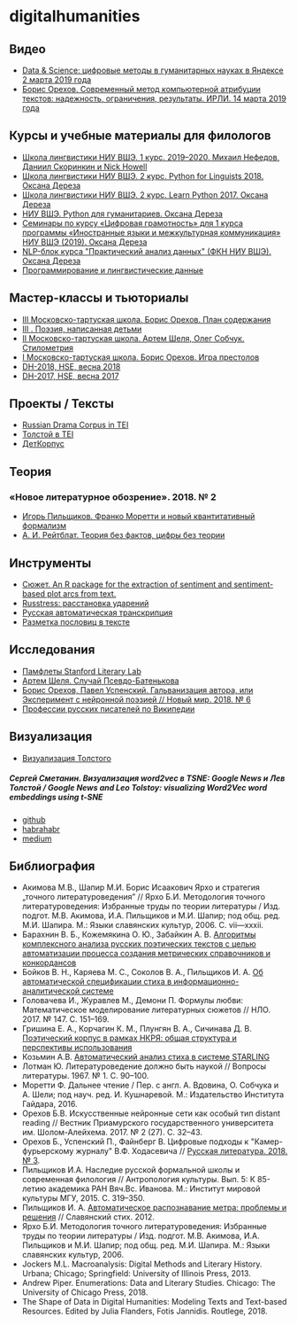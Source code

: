 # digitalhumanities

## Видео
+ [Data & Science: цифровые методы в гуманитарных науках в Яндексе 2 марта 2019 года](https://events.yandex.ru/events/ds/02-mar-2019/)
+ [Борис Орехов. Современный метод компьютерной атрибуции текстов: надежность, ограничения, результаты. ИРЛИ. 14 марта 2019 года](https://www.youtube.com/watch?v=dctOHDggv1M)

## Курсы и учебные материалы для филологов
+ [Школа лингвистики НИУ ВШЭ. 1 курс. 2019–2020. Михаил Нефедов, Даниил Скоринкин и Nick Howell](https://github.com/mannefedov/compling_nlp_hse_course)
+ [Школа лингвистики НИУ ВШЭ. 2 курс. Python for Linguists 2018. Оксана Дереза](https://github.com/ancatmara/learnpython2018)
+ [Школа лингвистики НИУ ВШЭ. 2 курс. Learn Python 2017. Оксана Дереза](https://github.com/ancatmara/learnpython2017)
+ [НИУ ВШЭ. Python для гуманитариев. Оксана Дереза](https://github.com/ancatmara/python-for-dh)
+ [Семинары по курсу «Цифровая грамотность» для 1 курса программы «Иностранные языки и межкультурная коммуникация» НИУ ВШЭ (2019). Оксана Дереза](https://github.com/ancatmara/DL-SFL-2019)
+ [NLP-блок курса "Практический анализ данных" (ФКН НИУ ВШЭ). Оксана Дереза](https://github.com/ancatmara/data-science-nlp)
+ [Программирование и лингвистические данные](https://github.com/pykili/pykili.github.io)

## Мастер-классы и тьюториалы
+ [III Московско-тартуская школа. Борис Орехов. План содержания](https://github.com/nevmenandr/brief-content)
+ [III . Поэзия, написанная детьми](https://github.com/Avvrik/DH-Tutorial-poetry)
+ [II Московско-тартуская школа. Артем Шеля, Олег Собчук. Стилометрия](https://github.com/ancatmara/DH-Voronovo-Stylometry-2017)
+ [I Московско-тартуская школа. Борис Орехов. Игра престолов](https://github.com/nevmenandr/Martin_tutorial)
+ [DH-2018, HSE, весна 2018](https://github.com/digital-humanities-hse/DH-Minor-2018)
+ [DH-2017, HSE, весна 2017](https://github.com/digital-humanities-hse/DH-Minor-2017)

## Проекты / Тексты
+ [Russian Drama Corpus in TEI](https://github.com/dracor-org/rusdracor)
+ [Толстой в TEI](https://github.com/tolstoydigital/TEI)
+ [ДетКорпус](http://detcorpus.ru/)

## Теория
### «Новое литературное обозрение». 2018. № 2
+ [Игорь Пильщиков. Франко Моретти и новый квантитативный формализм](https://magazines.gorky.media/nlo/2018/2/franko-moretti-i-novyj-kvantitativnyj-formalizm.html)
+ [А. И. Рейтблат. Теория без фактов, цифры без теории](https://magazines.gorky.media/nlo/2018/2/teoriya-bez-faktov-czifry-bez-teorii.html)

## Инструменты
+ [Сюжет. An R package for the extraction of sentiment and sentiment-based plot arcs from text.](https://github.com/mjockers/syuzhet)
+ [Russtress: расстановка ударений](https://github.com/MashaPo/russtress)
+ [Русская автоматическая транскрипция](https://github.com/lingvocodes/Russian-Automatic-Transcription)
+ [Разметка пословиц в тексте](https://github.com/lingvocodes/Russian-Paremiological-Markup)

## Исследования
+ [Памфлеты Stanford Literary Lab](https://litlab.stanford.edu/pamphlets/)
+ [Артем Шеля. Случай Псевдо-Батенькова](https://github.com/perechen/pseudo_batenkov_unmasking)
+ [Борис Орехов, Павел Успенский. Гальванизация автора, или Эксперимент с нейронной поэзией // Новый мир. 2018. № 6](http://www.nm1925.ru/Archive/Journal6_2018_6/Content/Publication6_6935/Default.aspx)
+ [Профессии русских писателей по Википедии](https://weltliteratur.net/russian-writers-and-their-professions/)

## Визуализация
+ [Визуализация Толстого](https://colloquy.us:8443/Tolstoy/#home)
##### Сергей Сметанин. Визуализация word2vec в TSNE: Google News и Лев Толстой / Google News and Leo Tolstoy: visualizing Word2Vec word embeddings using t-SNE
+ [github](https://github.com/sismetanin/word2vec-tsne)
+ [habrahabr](https://habr.com/en/company/mailru/blog/449984/)
+ [medium](https://towardsdatascience.com/google-news-and-leo-tolstoy-visualizing-word2vec-word-embeddings-with-t-sne-11558d8bd4d)

## Библиография
+ Акимова М.В., Шапир М.И. Борис Исаакович Ярхо и стратегия „точного литературоведения” // Ярхо Б.И. Методология точного литературоведения: Избранные труды по теории литературы / Изд. подгот. М.В. Акимова, И.А. Пильщиков и М.И. Шапир; под общ. ред. М.И. Шапира. М.: Языки славянских культур, 2006. С. vii—xxxii.
+ Барахнин В. Б., Кожемякина О. Ю., Забайкин А. В. [Алгоритмы комплексного анализа русских поэтических текстов с целью автоматизации процесса создания метрических справочников и конкордансов](http://ceur-ws.org/Vol-1536/paper21.pdf)
+ Бойков В. Н., Каряева М. С., Соколов В. А., Пильщиков И. А. [Об автоматической спецификации стиха в информационно-аналитической системе](http://ceur-ws.org/Vol-1536/paper22.pdf)
+ Головачева И., Журавлев М., Демони П. Формулы любви: Математическое моделирование литературных сюжетов // НЛО. 2017. № 147. С. 151–169.
+ Гришина Е. А., Корчагин К. М., Плунгян В. А., Сичинава Д. В. [Поэтический корпус в рамках НКРЯ: общая структура и перспективы использования](http://ruscorpora.ru/new/sbornik2008/05.pdf)
+ Козьмин А.В. [Автоматический анализ стиха в системе STARLING](http://www.dialog-21.ru/digests/dialog2006/materials/html/Kozmin.htm)
+ Лотман Ю. Литературоведение должно быть наукой // Вопросы литературы. 1967. № 1. С. 90–100.
+ Моретти Ф. Дальнее чтение / Пер. с англ. А. Вдовина, О. Собчука и А. Шели; под науч. ред. И. Кушнаревой. М.: Издательство Института Гайдара, 2016.
+ Орехов Б.В. Искусственные нейронные сети как особый тип distant reading // Вестник Приамурского государственного университета им. Шолом-Алейхема. 2017. № 2 (27). С. 32–43.
+ Орехов Б., Успенский П., Файнберг В. Цифровые подходы к "Камер-фурьерскому журналу" В.Ф. Ходасевича // [Русская литература. 2018. № 3](https://www.academia.edu/37684838/%D0%A6%D0%B8%D1%84%D1%80%D0%BE%D0%B2%D1%8B%D0%B5_%D0%BF%D0%BE%D0%B4%D1%85%D0%BE%D0%B4%D1%8B_%D0%BA_%D0%9A%D0%B0%D0%BC%D0%B5%D1%80-%D1%84%D1%83%D1%80%D1%8C%D0%B5%D1%80%D1%81%D0%BA%D0%BE%D0%BC%D1%83_%D0%B6%D1%83%D1%80%D0%BD%D0%B0%D0%BB%D1%83_%D0%92.%D0%A4._%D0%A5%D0%BE%D0%B4%D0%B0%D1%81%D0%B5%D0%B2%D0%B8%D1%87%D0%B0_%D0%A0%D1%83%D1%81%D1%81%D0%BA%D0%B0%D1%8F_%D0%BB%D0%B8%D1%82%D0%B5%D1%80%D0%B0%D1%82%D1%83%D1%80%D0%B0._2018._3).
+ Пильщиков И.А. Наследие русской формальной школы и современная филология // Антропология культуры. Вып. 5: К 85-летию академика РАН Вяч.Вс. Иванова. М.: Институт мировой культуры МГУ, 2015. С. 319–350.
+ Пильщиков И. А. [Автоматическое распознавание метра: проблемы и решения](https://www.academia.edu/11465228/%D0%90%D0%B2%D1%82%D0%BE%D0%BC%D0%B0%D1%82%D0%B8%D1%87%D0%B5%D1%81%D0%BA%D0%BE%D0%B5_%D1%80%D0%B0%D1%81%D0%BF%D0%BE%D0%B7%D0%BD%D0%B0%D0%B2%D0%B0%D0%BD%D0%B8%D0%B5_%D0%BC%D0%B5%D1%82%D1%80%D0%B0_%D0%BF%D1%80%D0%BE%D0%B1%D0%BB%D0%B5%D0%BC%D1%8B_%D0%B8_%D1%80%D0%B5%D1%88%D0%B5%D0%BD%D0%B8%D1%8F) // Славянский стих. 2012.
+ Ярхо Б.И. Методология точного литературоведения: Избранные труды по теории литературы / Изд. подгот. М.В. Акимова, И.А. Пильщиков и М.И. Шапир; под общ. ред. М.И. Шапира. М.: Языки славянских культур, 2006.
+ Jockers M.L. Macroanalysis: Digital Methods and Literary History. Urbana; Chicago; Springfield: University of Illinois Press, 2013.
+ Andrew Piper. Enumerations: Data and Literary Studies. Chicago: The University of Chicago Press, 2018.
+ The Shape of Data in Digital Humanities: Modeling Texts and Text-based Resources. Edited by Julia Flanders, Fotis Jannidis. Routlege, 2018.
